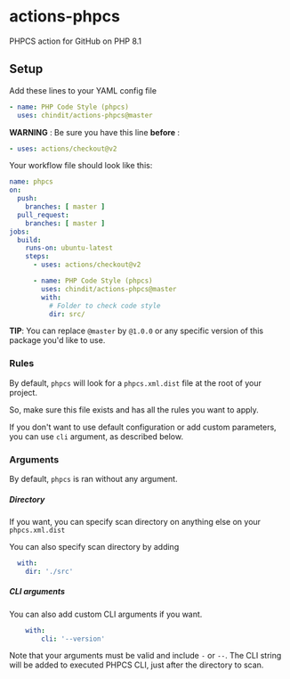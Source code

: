 # actions-phpcs
PHPCS action for GitHub on PHP 8.1

## Setup
Add these lines to your YAML config file
```yaml
- name: PHP Code Style (phpcs)
  uses: chindit/actions-phpcs@master
```

**WARNING** : Be sure you have this line **before** :
```yaml
- uses: actions/checkout@v2
```

Your workflow file should look like this:
```yaml
name: phpcs
on:
  push:
    branches: [ master ]
  pull_request:
    branches: [ master ]
jobs:
  build:
    runs-on: ubuntu-latest
    steps:
      - uses: actions/checkout@v2

      - name: PHP Code Style (phpcs)
        uses: chindit/actions-phpcs@master
        with:
          # Folder to check code style
          dir: src/
```

**TIP**: You can replace `@master` by `@1.0.0` or any specific version of this
package you'd like to use.

### Rules
By default, `phpcs` will look for a `phpcs.xml.dist` file at the root of your project.

So, make sure this file exists and has all the rules you want to apply.

If you don't want to use default configuration or add custom parameters, you can
use `cli` argument, as described below.

### Arguments
By default, `phpcs` is ran without any argument.

##### Directory
If you want, you can specify scan directory on anything else on your `phpcs.xml.dist`

You can also specify scan directory by adding
```yaml	
  with:	
    dir: './src' 
```

##### CLI arguments
You can also add custom CLI arguments if you want.
```yaml
    with:
        cli: '--version'
```

Note that your arguments must be valid and include `-` or `--`.
The CLI string will be added to executed PHPCS CLI, just after the directory to scan.
